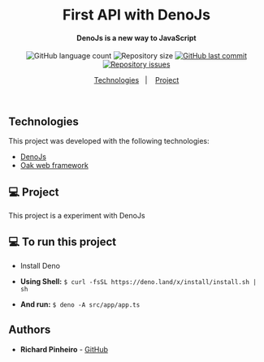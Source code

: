 <h1 align="center">
   First API with DenoJs
</h1>

<h4 align="center">
  DenoJs is a new way to JavaScript 
</h4>

<p align="center">
  <img alt="GitHub language count" src="https://img.shields.io/github/languages/count/Rocketseat/semana-omnistack-10">

  <img alt="Repository size" src="https://img.shields.io/github/repo-size/Rocketseat/semana-omnistack-10">
  
  <a href="https://github.com/Rocketseat/semana-omnistack-10/commits/master">
    <img alt="GitHub last commit" src="https://img.shields.io/github/last-commit/Rocketseat/semana-omnistack-10">
  </a>

  <a href="https://github.com/Rocketseat/semana-omnistack-10/issues">
    <img alt="Repository issues" src="https://img.shields.io/github/issues/Rocketseat/semana-omnistack-10">
  </a>
</p>

<p align="center">
  <a href="#-tecnologias">Technologies</a>&nbsp;&nbsp;&nbsp;|&nbsp;&nbsp;&nbsp;
  <a href="#-project">Project</a>
</p>

<br>

## Technologies

This project was developed with the following technologies:

- [DenoJs](https://deno.land/)
- [Oak web framework](https://github.com/oakserver/oak)

## 💻 Project

This project is a experiment with DenoJs

## 💻 To run this project

* Install Deno

* **Using Shell:** `$ curl -fsSL https://deno.land/x/install/install.sh | sh`

* **And run:** `$ deno -A src/app/app.ts`

## Authors

* **Richard Pinheiro** - [GitHub](https://github.com/RichardPinheiro)
